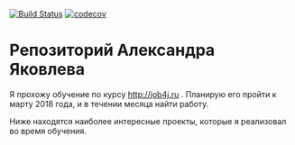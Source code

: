 [![Build Status](https://travis-ci.org/zCRUSADERz/AlexanderYakovlev.svg?branch=master)](https://travis-ci.org/zCRUSADERz/AlexanderYakovlev)
[![codecov](https://codecov.io/gh/zCRUSADERz/AlexanderYakovlev/branch/master/graph/badge.svg)](https://codecov.io/gh/zCRUSADERz/AlexanderYakovlev)
# Репозиторий Александра Яковлева

Я прохожу обучение по курсу http://job4j.ru . Планирую его пройти к марту 2018 года, и в течении месяца найти работу.

Ниже находятся наиболее интересные проекты, которые я реализовал во время обучения.